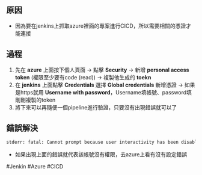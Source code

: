 ## 原因

* 因為要在jenkins上抓取azure裡面的專案進行CICD，所以需要相關的憑證才能連接

## 過程

1. 先在 **azure** 上面按下個人頁面 -> 點擊 **Security** -> 新增 **personal access token** (權限至少要有code (read)) -> 複製他生成的 **toekn**
2. 在 **jenkins** 上面點擊 **Credentials** 選擇 **Global credentials** 新增憑證 -> 如果是https就用 **Username with password**，Username填帳號、password填剛剛複製的token
3. 將下來可以再隨便一個pipeline進行驗證，只要沒有出現錯誤就可以了

## 錯誤解決

```bash
stderr: fatal: Cannot prompt because user interactivity has been disabled.
```
* 如果出現上面的錯誤就代表該帳號沒有權限，去azure上看有沒有設定錯誤

#Jenkin #Azure #CICD 